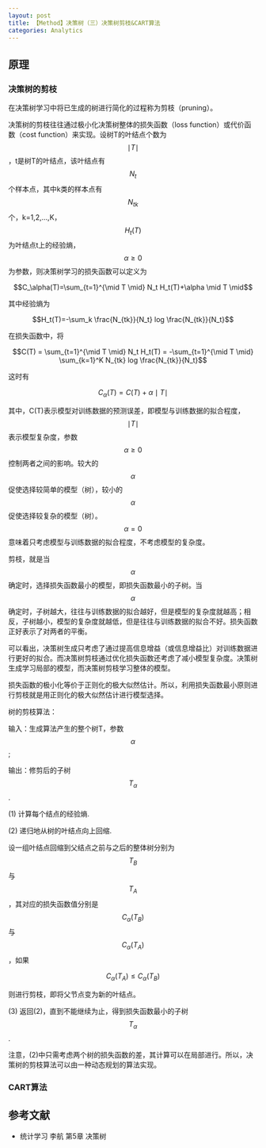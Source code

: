 ```yaml
---
layout: post
title: 【Method】决策树（三）决策树剪枝&CART算法
categories: Analytics
---
```


## 原理

### 决策树的剪枝

在决策树学习中将已生成的树进行简化的过程称为剪枝（pruning）。

决策树的剪枝往往通过极小化决策树整体的损失函数（loss function）或代价函数（cost function）来实现。设树T的叶结点个数为$$\mid T \mid$$，t是树T的叶结点，该叶结点有$$N_t$$个样本点，其中k类的样本点有$$N_{tk}$$个，k=1,2,...,K，$$H_t(T)$$为叶结点t上的经验熵，$$\alpha \geq 0$$为参数，则决策树学习的损失函数可以定义为

$$C_\alpha(T)=\sum_{t=1}^{\mid T \mid} N_t H_t(T)+\alpha \mid T \mid$$

其中经验熵为

$$H_t(T)=-\sum_k \frac{N_{tk}}{N_t} log \frac{N_{tk}}{N_t}$$

在损失函数中，将

$$C(T) = \sum_{t=1}^{\mid T \mid} N_t H_t(T) = -\sum_{t=1}^{\mid T \mid} \sum_{k=1}^K N_{tk} log \frac{N_{tk}}{N_t}$$

这时有

$$C_\alpha(T)=C(T)+ \alpha \mid T \mid$$

其中，C(T)表示模型对训练数据的预测误差，即模型与训练数据的拟合程度，$$\mid T \mid$$表示模型复杂度，参数$$\alpha \geq 0$$控制两者之间的影响。较大的$$\alpha$$促使选择较简单的模型（树），较小的$$\alpha$$促使选择较复杂的模型（树）。$$\alpha=0$$意味着只考虑模型与训练数据的拟合程度，不考虑模型的复杂度。

剪枝，就是当$$\alpha$$确定时，选择损失函数最小的模型，即损失函数最小的子树。当$$\alpha$$确定时，子树越大，往往与训练数据的拟合越好，但是模型的复杂度就越高；相反，子树越小，模型的复杂度就越低，但是往往与训练数据的拟合不好。损失函数正好表示了对两者的平衡。

可以看出，决策树生成只考虑了通过提高信息增益（或信息增益比）对训练数据进行更好的拟合。而决策树剪枝通过优化损失函数还考虑了减小模型复杂度。决策树生成学习局部的模型，而决策树剪枝学习整体的模型。

损失函数的极小化等价于正则化的极大似然估计。所以，利用损失函数最小原则进行剪枝就是用正则化的极大似然估计进行模型选择。

树的剪枝算法：

输入：生成算法产生的整个树T，参数$$\alpha$$;

输出：修剪后的子树$$T_\alpha$$.

(1) 计算每个结点的经验熵.

(2) 递归地从树的叶结点向上回缩.

设一组叶结点回缩到父结点之前与之后的整体树分别为$$T_B$$与$$T_A$$，其对应的损失函数值分别是$$C_\alpha(T_B)$$与$$C_\alpha(T_A)$$，如果

$$C_\alpha(T_A) \leq C_\alpha(T_B)$$

则进行剪枝，即将父节点变为新的叶结点。

(3) 返回(2)，直到不能继续为止，得到损失函数最小的子树$$T_\alpha$$.

注意，(2)中只需考虑两个树的损失函数的差，其计算可以在局部进行。所以，决策树的剪枝算法可以由一种动态规划的算法实现。

### CART算法




## 参考文献

- 统计学习 李航 第5章 决策树